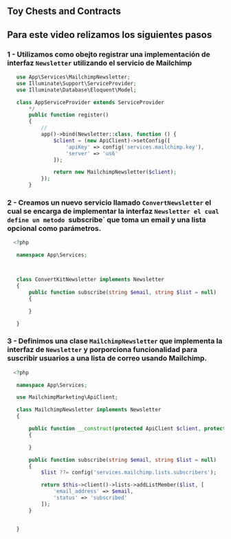 ## Toy Chests and Contracts 

## Para este video relizamos los siguientes pasos

### 1 - Utilizamos como obejto registrar una implementación de interfaz `Newsletter` utilizando el servicio de Mailchimp

 ```php
    use App\Services\MailchimpNewsletter;
    use Illuminate\Support\ServiceProvider;
    use Illuminate\Database\Eloquent\Model;

    class AppServiceProvider extends ServiceProvider
        */
        public function register()
        {
            //
            app()->bind(Newsletter::class, function () {
                $client = (new ApiClient)->setConfig([
                    'apiKey' => config('services.mailchimp.key'),
                    'server' => 'us6'
                ]);

                return new MailchimpNewsletter($client);
            });
        }
```


### 2 - Creamos un nuevo servicio llamado `ConvertNewsletter` el cual se encarga de implementar la interfaz `Newsletter el cual define un metodo `subscribe` que toma un email y una lista opcional como parámetros.

 ```php
   <?php

    namespace App\Services;



    class ConvertKitNewsletter implements Newsletter
    {
        public function subscribe(string $email, string $list = null)
        {

        }

    }
   ```

### 3 - Definimos una clase `MailchimpNewsletter` que implementa la interfaz de `Newsletter` y  porporciona funcionalidad para suscribir usuarios a una lista de correo usando Mailchimp.

 ```php
   <?php

    namespace App\Services;

    use MailchimpMarketing\ApiClient;

    class MailchimpNewsletter implements Newsletter
    {

        public function __construct(protected ApiClient $client, protected string $foo), 
        {

        }

        public function subscribe(string $email, string $list = null)
        {
            $list ??= config('services.mailchimp.lists.subscribers');

            return $this->client()->lists->addListMember($list, [
                'email_address' => $email,
                'status' => 'subscribed'
            ]);
        }


    }
```

